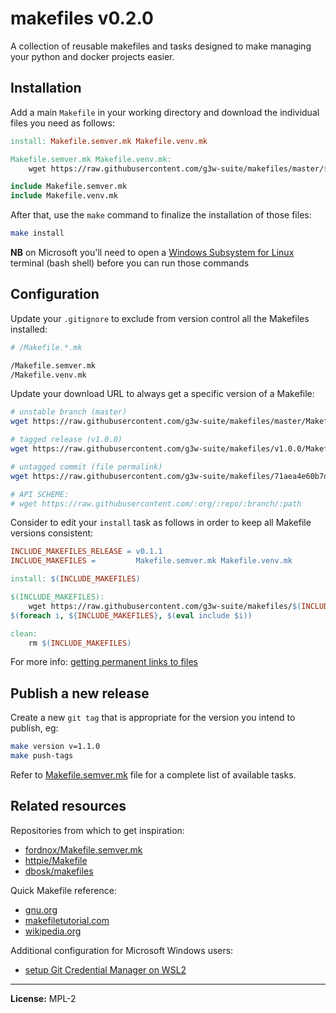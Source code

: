 # makefiles v0.2.0

A collection of reusable makefiles and tasks designed to make managing your python and docker projects easier.

## Installation

Add a main `Makefile` in your working directory and download the individual files you need as follows:

```Makefile
install: Makefile.semver.mk Makefile.venv.mk

Makefile.semver.mk Makefile.venv.mk:
	wget https://raw.githubusercontent.com/g3w-suite/makefiles/master/$@

include Makefile.semver.mk
include Makefile.venv.mk
```

After that, use the `make` command to finalize the installation of those files:

```sh
make install
```

**NB** on Microsoft you'll need to open a [Windows Subsystem for Linux](https://en.wikipedia.org/wiki/Windows_Subsystem_for_Linux) terminal (bash shell) before you can run those commands

## Configuration

Update your `.gitignore` to exclude from version control all the Makefiles installed:

```sh
# /Makefile.*.mk

/Makefile.semver.mk
/Makefile.venv.mk
```

Update your download URL to always get a specific version of a Makefile:

```sh
# unstable branch (master)
wget https://raw.githubusercontent.com/g3w-suite/makefiles/master/Makefile.semver.mk

# tagged release (v1.0.0)
wget https://raw.githubusercontent.com/g3w-suite/makefiles/v1.0.0/Makefile.semver.mk

# untagged commit (file permalink)
wget https://raw.githubusercontent.com/g3w-suite/makefiles/71aea4e60b7d4c05e9e7357e0f94eaf82af70a21/Makefile.semver.mk

# API SCHEME:
# wget https://raw.githubusercontent.com/:org/:repo/:branch/:path
```

Consider to edit your `install` task as follows in order to keep all Makefile versions consistent:

```Makefile
INCLUDE_MAKEFILES_RELEASE = v0.1.1
INCLUDE_MAKEFILES =         Makefile.semver.mk Makefile.venv.mk

install: $(INCLUDE_MAKEFILES)

$(INCLUDE_MAKEFILES):
	wget https://raw.githubusercontent.com/g3w-suite/makefiles/$(INCLUDE_MAKEFILES_RELEASE)/$@
$(foreach i, ${INCLUDE_MAKEFILES}, $(eval include $i))

clean:
	rm $(INCLUDE_MAKEFILES)
```

For more info: [getting permanent links to files](https://docs.github.com/en/repositories/working-with-files/using-files/getting-permanent-links-to-files)

## Publish a new release

Create a new `git tag` that is appropriate for the version you intend to publish, eg:

```sh
make version v=1.1.0
make push-tags
```

Refer to [Makefile.semver.mk](./Makefile.semver.mk) file for a complete list of available tasks.

## Related resources

Repositories from which to get inspiration:

- [fordnox/Makefile.semver.mk](https://gist.github.com/fordnox/837ded1d02eff3ff7b378e296e159a4a)
- [httpie/Makefile](https://github.com/httpie/httpie/blob/master/Makefile)
- [dbosk/makefiles](https://github.com/dbosk/makefiles)

Quick Makefile reference:

- [gnu.org](https://www.gnu.org/software/make/manual/make.html)
- [makefiletutorial.com](https://makefiletutorial.com/)
- [wikipedia.org](https://en.wikipedia.org/wiki/Make_(software))

Additional configuration for Microsoft Windows users:

- [setup Git Credential Manager on WSL2](https://learn.microsoft.com/en-us/windows/wsl/tutorials/wsl-git#git-credential-manager-setup)

---

**License:** MPL-2
